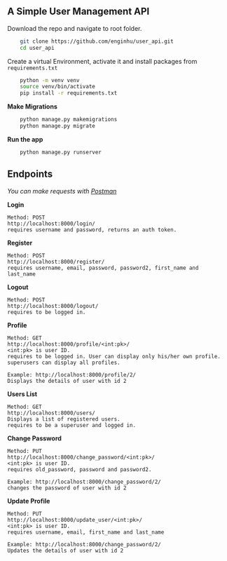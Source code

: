 ## A Simple User Management API

Download the repo and navigate to root folder.
```bash
    git clone https://github.com/enginhu/user_api.git
    cd user_api
```

Create a virtual Environment, activate it and install packages from `requirements.txt`

```bash
    python -m venv venv
    source venv/bin/activate
    pip install -r requirements.txt
```

**Make Migrations**
```bash
    python manage.py makemigrations
    python manage.py migrate
```


**Run the app**
```bash
    python manage.py runserver
```

## Endpoints

*You can make requests with [Postman](https://www.postman.com/downloads/)*

**Login** 
```
Method: POST
http://localhost:8000/login/
requires username and password, returns an auth token.
```

**Register** 
```
Method: POST
http://localhost:8000/register/
requires username, email, password, password2, first_name and last_name
```

**Logout** 
```
Method: POST
http://localhost:8000/logout/
requires to be logged in.
```

**Profile**
```
Method: GET
http://localhost:8000/profile/<int:pk>/
<int:pk> is user ID.
requires to be logged in. User can display only his/her own profile.
superusers can display all profiles.

Example: http://localhost:8000/profile/2/ 
Displays the details of user with id 2
```

**Users List**
```
Method: GET
http://localhost:8000/users/
Displays a list of registered users.
requires to be a superuser and logged in.
```

**Change Password**
```
Method: PUT
http://localhost:8000/change_password/<int:pk>/ 
<int:pk> is user ID.
requires old_password, password and password2. 

Example: http://localhost:8000/change_password/2/ 
changes the password of user with id 2

```
**Update Profile** 
```
Method: PUT
http://localhost:8000/update_user/<int:pk>/
<int:pk> is user ID.
requires username, email, first_name and last_name

Example: http://localhost:8000/change_password/2/ 
Updates the details of user with id 2
```
